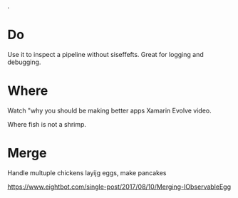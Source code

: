 .

# Do

Use it to inspect a pipeline without siseffefts. Great for logging and debugging.

# Where

Watch "why you should be making better apps Xamarin Evolve video.

Where fish is not a shrimp.

# Merge

Handle multuple chickens layijg eggs, make pancakes

https://www.eightbot.com/single-post/2017/08/10/Merging-IObservableEgg



